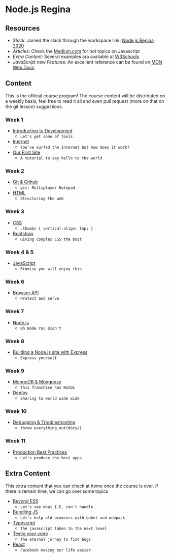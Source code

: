 # Node.js Regina

## Resources

* _Slack_: Joined the slack through the workspace link: [Node.js Regina 2020](https://noderegjan23.slack.com)
* _Articles_: Check the [Medium.com](https://medium.com/topic/javascript) for hot topics on Javascript
* _Extra Content_: Several examples ara avaliable at [W3Schools](http://www.w3schools.com/)
* _JavaScript new Features_: An excellent reference can be found on [MDN Web Docs](https://developer.mozilla.org/en-US/docs/Web/JavaScript/Guide/Introduction)


## Content

This is the official course program! The course content will be distributed on a weekly basis, feel free to read it all and even pull request (more on that on the git lesson) suggestions.

### Week 1

* [Introduction to Development](docs/01-intro.md)
  * `Let's get some of tools.`
* [Internet](docs/02-internet.md)
  * `You've surfed the Internet but how does it work?`
* [Our First Site](docs/03-first-site.md)
  * `A tutorial to say hello to the world`

### Week 2

* [Git & Github](docs/04-git.md)
  * `git: Multiplayer Notepad`
* [HTML](docs/05-html.md)
  * `Structuring the web`

### Week 3

* [CSS](docs/06-css.md)
  * `.thumbs { vertical-align: top; }`
* [Bootstrap](docs/07-bootstrap.md)
  * `Giving complex CSS the boot` 

### Week 4 & 5

* [JavaScript](docs/08-javascript.md)
  * `Promise you will enjoy this`

### Week 6

* [Browser API](docs/09-browserapi.md)
  * `Protect and serve`

### Week 7

* [Node.js](docs/10-nodejs.md)
  * `Oh Node You Didn't`


### Week 8

* [Building a Node.js site with Express](docs/11-buildingsite.md)
  * `Express yourself`


### Week 9

* [MongoDB & Mongoose](docs/12-mongodb.md)
  * `This franchise has NoSQL`
* [Deploy](docs/13-deploy.md)
  * `Sharing to world wide wide`


### Week 10

* [Debugging & Troubleshooting](docs/14-debug.md)
  * `throw everything.out(docs/)`


### Week 11

* [Production Best Practices](docs/15-practices.md)
  * `Let's produce the best apps`

## Extra Content

This extra content that you can check at home once the course is over. If there is remain time, we can go over some topics

* [Beyond ES5](docs/extra/es6.md)
  * `Let's see what I.E. can't handle`
* [Bundling JS](docs/extra/bundle.md)
  * `Let's help old browsers with babel and webpack`
* [Typescript](docs/extra/typescript.md)
  * `The javascript taken to the next level`
* [Testig your code](docs/extra/testing.md)
  * `The eternal jorney to find bugs`
* [React](docs/extra/react.md)
  * `Facebook making our life easier`
  